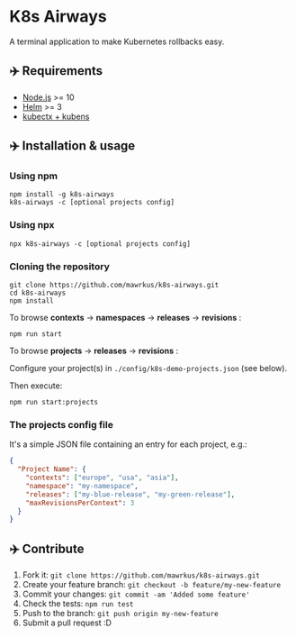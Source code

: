 # K8s Airways

A terminal application to make Kubernetes rollbacks easy.

## ✈️  Requirements

- [Node.js](https://nodejs.org/) >= 10
- [Helm](https://helm.sh/) >= 3
- [kubectx + kubens](https://github.com/ahmetb/kubectx)

## ✈️  Installation & usage

### Using npm

```shell
npm install -g k8s-airways
k8s-airways -c [optional projects config]
```

### Using npx

```shell
npx k8s-airways -c [optional projects config]
```

### Cloning the repository

```shell
git clone https://github.com/mawrkus/k8s-airways.git
cd k8s-airways
npm install
```

To browse **contexts** -> **namespaces** -> **releases** -> **revisions** :

```shell
npm run start
```

To browse **projects** -> **releases** -> **revisions** :

Configure your project(s) in `./config/k8s-demo-projects.json` (see below).

Then execute:

```shell
npm run start:projects
```

### The projects config file

It's a simple JSON file containing an entry for each project, e.g.:

```json
{
  "Project Name": {
    "contexts": ["europe", "usa", "asia"],
    "namespace": "my-namespace",
    "releases": ["my-blue-release", "my-green-release"],
    "maxRevisionsPerContext": 3
  }
}
```

## ✈️  Contribute

1. Fork it: `git clone https://github.com/mawrkus/k8s-airways.git`
2. Create your feature branch: `git checkout -b feature/my-new-feature`
3. Commit your changes: `git commit -am 'Added some feature'`
4. Check the tests: `npm run test`
5. Push to the branch: `git push origin my-new-feature`
6. Submit a pull request :D
